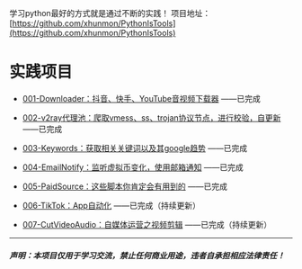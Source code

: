 学习python最好的方式就是通过不断的实践！
项目地址：[https://github.com/xhunmon/PythonIsTools](https://github.com/xhunmon/PythonIsTools) 


# 实践项目

- [001-Downloader：抖音、快手、YouTube音视频下载器](./001-Downloader) ——已完成

- [002-v2ray代理池：爬取vmess、ss、trojan协议节点，进行校验，自更新](./002-V2rayPool) ——已完成

- [003-Keywords：获取相关关键词以及其google趋势](./003-Keywords) ——已完成

- [004-EmailNotify：监听虚拟币变化，使用邮箱通知](./004-EmailNotify) ——已完成

- [005-PaidSource：这些脚本你肯定会有用到的](./005-PaidSource) ——已完成

- [006-TikTok：App自动化](./006-TikTok) ——已完成（持续更新）

- [007-CutVideoAudio：自媒体运营之视频剪辑](./007-CutVideoAudio) ——已完成（持续更新）


----------

##### 声明：本项目仅用于学习交流，禁止任何商业用途，违者自承担相应法律责任！
